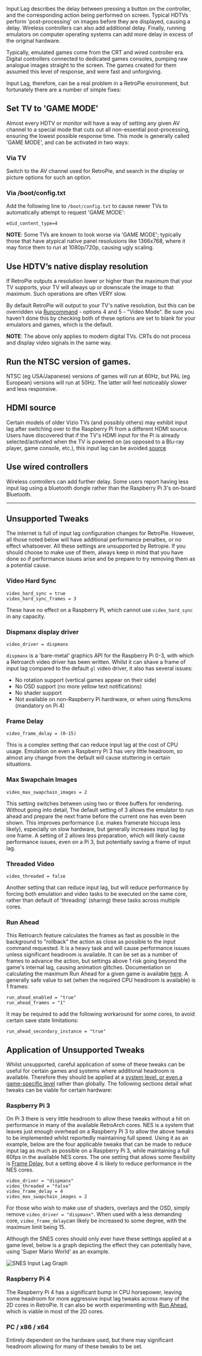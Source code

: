 Input Lag describes the delay between pressing a button on the controller, and the corresponding action being performed on screen. Typical HDTVs perform 'post-processing' on images before they are displayed, causing a delay. Wireless controllers can also add additional delay. Finally, running emulators on computer operating systems can add more delay in excess of the original hardware.

Typically, emulated games come from the CRT and wired controller era. Digital controllers connected to dedicated games consoles, pumping raw analogue images straight to the screen. The games created for them assumed this level of response, and were fast and unforgiving.

Input Lag, therefore, can be a real problem in a RetroPie environment, but fortunately there are a number of simple fixes:

## Set TV to 'GAME MODE'
Almost every HDTV or monitor will have a way of setting any given AV channel to a special mode that cuts out all non-essential post-processing, ensuring the lowest possible response time. This mode is generally called 'GAME MODE', and can be activated in two ways:

### Via TV
Switch to the AV channel used for RetroPie, and search in the display or picture options for such an option.

### Via /boot/config.txt
Add the following line to `/boot/config.txt` to cause newer TVs to automatically attempt to request 'GAME MODE':
```
edid_content_type=4
```

**NOTE**: Some TVs are known to look worse via 'GAME MODE'; typically those that have atypical native panel resolusions like 1366x768, where it may force them to run at 1080p/720p, causing ugly scaling.

## Use HDTV’s native display resolution
If RetroPie outputs a resolution lower or higher than the maximum that your TV supports, your TV will always up or downscale the image to that maximum. Such operations are often VERY slow. 

By default RetroPie will output to your TV's native resolution, but this can be overridden via [Runcommand](Runcommand) - options 4 and 5 - "Video Mode". Be sure you haven’t done this by checking both of these options are set to blank for your emulators and games, which is the default.

**NOTE**: The above only applies to modern digital TVs. CRTs do not process and display video signals in the same way.

## Run the NTSC version of games.
NTSC (eg USA/Japanese) versions of games will run at 60Hz, but PAL (eg European) versions will run at 50Hz. The latter will feel noticeably slower and less responsive. 

## HDMI source
Certain models of older Vizio TVs (and possibly others) may exhibit input lag after switching over to the Raspberry Pi from a different HDMI source. Users have discovered that if the TV's HDMI input for the Pi is already selected/activated when the TV is powered on (as opposed to a Blu-ray player, game console, etc.), this input lag can be avoided.[source](https://retropie.org.uk/forum/topic/8552/psa-possible-source-of-controller-input-lag)

## Use wired controllers
Wireless controllers can add further delay. Some users report having less input lag using a bluetooth dongle rather than the Raspberry Pi 3's on-board Bluetooth.

***

## Unsupported Tweaks
The internet is full of input lag configuration changes for RetroPie. However, all those noted below will have additional performance penalties, or no effect whatsoever. All these settings are unsupported by Retropie. If you should choose to make use of them, always keep in mind that you have done so if performance issues arise and be prepare to try removing them as a potential cause.

### Video Hard Sync
```
video_hard_sync = true
video_hard_sync_frames = 3
```
These have no effect on a Raspberry Pi, which cannot use `video_hard_sync` in any capacity.

### Dispmanx display driver
```
video_driver = dispmanx
```
`dispmanx` is a 'bare-metal' graphics API for the Raspberry Pi 0-3, with which a Retroarch video driver has been written. Whilst it can shave a frame of input lag compared to the default `gl` video driver, it also has several issues:
* No rotation support (vertical games appear on their side)
* No OSD support (no more yellow text notifications)
* No shader support
* Not available on non-Raspberry Pi hardrware, or when using fkms/kms (mandatory on Pi 4)

### Frame Delay
```
video_frame_delay = (0-15)
```
This is a complex setting that can reduce input lag at the cost of CPU usage. Emulation on even a Raspberry Pi 3 has very little headroom, so almost any change from the default will cause stuttering in certain situations.

### Max Swapchain Images
```
video_max_swapchain_images = 2
```
This setting switches between using two or three buffers for rendering. Without going into detail, The default setting of 3 allows the emulator to run ahead and prepare the next frame before the current one has even been shown. This improves performance (i.e. makes framerate hiccups less likely), especially on slow hardware, but generally increases input lag by one frame. A setting of 2 allows less preparation, which will likely cause performance issues, even on a Pi 3, but potentially saving a frame of input lag.

### Threaded Video
```
video_threaded = false
```
Another setting that can reduce input lag, but will reduce performance by forcing both emulation and video tasks to be executed on the same core, rather than default of 'threading' (sharing) these tasks across multiple cores.

### Run Ahead

This Retroarch feature calculates the frames as fast as possible in the background to "rollback" the action as close as possible to the input command requested. It is a heavy task and will cause performance issues unless significant headroom is available. It can be set as a number of frames to advance the action, but settings above 1 risk going beyond the game's internal lag, causing animation glitches. Documentation on calculating the maximum Run Ahead for a given game is available [here](https://docs.libretro.com/guides/runahead/). A generally safe value to set (when the required CPU headroom is available) is 1 frames:
```
run_ahead_enabled = "true"
run_ahead_frames = "1"
```
It may be required to add the following workaround for some cores, to avoid certain save state limitations:
```
run_ahead_secondary_instance = "true"
```

## Application of Unsupported Tweaks

Whilst unsupported, careful application of some of these tweaks can be useful for certain games and systems where additional headroom is available. Therefore they should be applied at a [system level, or even a game-specific level](RetroArch-Configuration#config-hierarchy) rather than globally. The following sections detail what tweaks can be viable for certain hardware:

### Raspberry Pi 3

On Pi 3 there is very little headroom to allow these tweaks without a hit on performance in many of the available RetroArch cores. NES is a system that leaves just enough overhead on a Raspberry Pi 3 to allow the above tweaks to be implemented whilst reportedly maintaining full speed. Using it as an example, below are the four applicable tweaks that can be made to reduce input lag as much as possible on a Raspberry Pi 3, while maintaining a full 60fps in the available NES cores. The one setting that allows some flexibility is [Frame Delay](#frame-delay), but a setting above 4 is likely to reduce performance in the NES cores.

```
video_driver = "dispmanx"
video_threaded = "false"
video_frame_delay = 4
video_max_swapchain_images = 2
```

For those who wish to make use of shaders, overlays and the OSD, simply remove `video_driver = "dispmanx"`. When used with a less demanding core, `video_frame_delay`can likely be increased to some degree, with the maximum limit being 15.

Although the SNES cores should only ever have these settings applied at a game level, below is a graph depicting the effect they can potentially have, using 'Super Mario World' as an example.

![SNES Input Lag Graph](https://user-images.githubusercontent.com/18494695/38519182-f5616840-3c0c-11e8-89fb-dae734d01e81.gif)

### Raspberry Pi 4

The Raspberry Pi 4 has a significant bump in CPU horsepower, leaving some headroom for more aggressive input lag tweaks across many of the 2D cores in RetroPie. It can also be worth experimenting with [Run Ahead](#run-ahead), which is viable in most of the 2D cores.

### PC / x86 / x64

Entirely dependent on the hardware used, but there may significant headroom allowing for many of these tweaks to be set.
